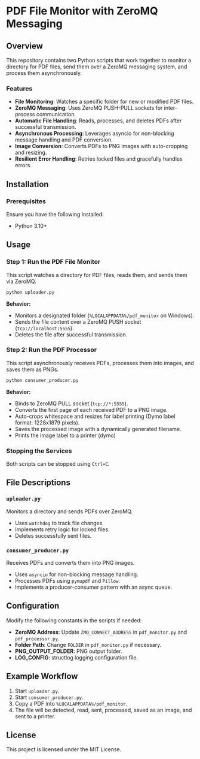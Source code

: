 # PDF File Monitor with ZeroMQ Messaging

## Overview
This repository contains two Python scripts that work together to monitor a directory for PDF files, send them over a ZeroMQ messaging system, and process them asynchronously.

### Features
- **File Monitoring**: Watches a specific folder for new or modified PDF files.
- **ZeroMQ Messaging**: Uses ZeroMQ PUSH-PULL sockets for inter-process communication.
- **Automatic File Handling**: Reads, processes, and deletes PDFs after successful transmission.
- **Asynchronous Processing**: Leverages asyncio for non-blocking message handling and PDF conversion.
- **Image Conversion**: Converts PDFs to PNG images with auto-cropping and resizing.
- **Resilient Error Handling**: Retries locked files and gracefully handles errors.

## Installation
### Prerequisites
Ensure you have the following installed:
- Python 3.10+

## Usage

### Step 1: Run the PDF File Monitor
This script watches a directory for PDF files, reads them, and sends them via ZeroMQ.
```sh
python uploader.py
```
**Behavior:**
- Monitors a designated folder (`%LOCALAPPDATA%/pdf_monitor` on Windows).
- Sends the file content over a ZeroMQ PUSH socket (`tcp://localhost:5555`).
- Deletes the file after successful transmission.

### Step 2: Run the PDF Processor
This script asynchronously receives PDFs, processes them into images, and saves them as PNGs.
```sh
python consumer_producer.py
```
**Behavior:**
- Binds to ZeroMQ PULL socket (`tcp://*:5555`).
- Converts the first page of each received PDF to a PNG image.
- Auto-crops whitespace and resizes for label printing (Dymo label format: 1228x1879 pixels).
- Saves the processed image with a dynamically generated filename.
- Prints the image label to a printer (dymo)

### Stopping the Services
Both scripts can be stopped using `Ctrl+C`.

## File Descriptions

### `uploader.py`
Monitors a directory and sends PDFs over ZeroMQ.
- Uses `watchdog` to track file changes.
- Implements retry logic for locked files.
- Deletes successfully sent files.

### `consumer_producer.py`
Receives PDFs and converts them into PNG images.
- Uses `asyncio` for non-blocking message handling.
- Processes PDFs using `pymupdf` and `Pillow`.
- Implements a producer-consumer pattern with an async queue.

## Configuration
Modify the following constants in the scripts if needed:
- **ZeroMQ Address**: Update `ZMQ_CONNECT_ADDRESS` in `pdf_monitor.py` and `pdf_processor.py`.
- **Folder Path**: Change `FOLDER` in `pdf_monitor.py` if necessary.
- **PNG_OUTPUT_FOLDER**: PNG output folder.
- **LOG_CONFIG**: structlog logging configuration file.

## Example Workflow
1. Start `uploader.py`.
2. Start `consumer_producer.py`.
3. Copy a PDF into `%LOCALAPPDATA%/pdf_monitor`.
4. The file will be detected, read, sent, processed, saved as an image, and sent to a printer.

## License
This project is licensed under the MIT License.
